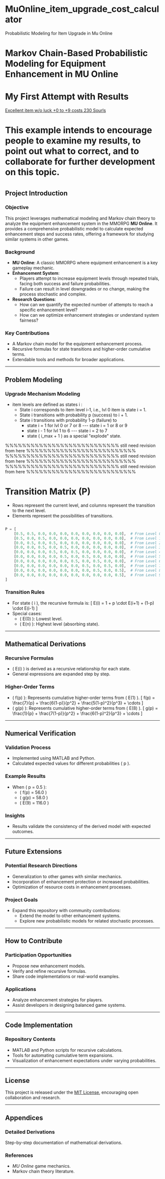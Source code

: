 # MuOnline_item_upgrade_cost_calculator
Probabilistic Modeling for Item Upgrade in Mu Online
# Markov Chain-Based Probabilistic Modeling for Equipment Enhancement in MU Online

# My First Attempt with Results
[Excellent item w/o luck +0 to +9 costs 230 Sourls](Exemplary_Analysis&Calculation.md)
#
# This example intends to encourage people to examine my results, to point out what to correct, and to collaborate for further development on this topic. 
# 
## Project Introduction
### Objective
This project leverages mathematical modeling and Markov chain theory to analyze the equipment enhancement system in the MMORPG **MU Online**. It provides a comprehensive probabilistic model to calculate expected enhancement steps and success rates, offering a framework for studying similar systems in other games.

### Background
- **MU Online**: A classic MMORPG where equipment enhancement is a key gameplay mechanic.
- **Enhancement System**:
  - Players attempt to increase equipment levels through repeated trials, facing both success and failure probabilities.
  - Failure can result in level downgrades or no change, making the process stochastic and complex.
- **Research Questions**:
  - How can we quantify the expected number of attempts to reach a specific enhancement level?
  - How can we optimize enhancement strategies or understand system fairness?

### Key Contributions
- A Markov chain model for the equipment enhancement process.
- Recursive formulas for state transitions and higher-order cumulative terms.
- Extendable tools and methods for broader applications.

---

## Problem Modeling
### Upgrade Mechanism Modeling
- item levels are defined as states i :
  - State i corresponds to item level i-1, i.e., lvl 0 item is state i = 1.
  - State i transitions with probability p (success) to i + 1.
  - State i transitions with probability 1-p (failure) to 
      - state i = 1 for lvl 0 or 7 or 8 --- state i = 1 or 8 or 9
      - state i - 1 for lvl 1 to 6 --- state i = 2 to 7
      - state ( i_max + 1 ) as a special "explode" state.


        
%%%%%%%%%%%%%%%%%%%%%%%%%%% still need revision from here %%%%%%%%%%%%%%%%%%%%%%%%%%
%%%%%%%%%%%%%%%%%%%%%%%%%%% still need revision from here %%%%%%%%%%%%%%%%%%%%%%%%%%
%%%%%%%%%%%%%%%%%%%%%%%%%%% still need revision from here %%%%%%%%%%%%%%%%%%%%%%%%%%

# Transition Matrix (P)
  - Rows represent the current level, and columns represent the transition to the next level.
  - Elements represent the possibilities of transitions.
```python

P = [
    [0.5, 0.5, 0.0, 0.0, 0.0, 0.0, 0.0, 0.0, 0.0, 0.0],  # From Level 0
    [0.5, 0.0, 0.5, 0.0, 0.0, 0.0, 0.0, 0.0, 0.0, 0.0],  # From Level 1
    [0.0, 0.5, 0.0, 0.5, 0.0, 0.0, 0.0, 0.0, 0.0, 0.0],  # From Level 2
    [0.0, 0.0, 0.5, 0.0, 0.5, 0.0, 0.0, 0.0, 0.0, 0.0],  # From Level 3
    [0.0, 0.0, 0.0, 0.5, 0.0, 0.5, 0.0, 0.0, 0.0, 0.0],  # From Level 4
    [0.0, 0.0, 0.0, 0.0, 0.5, 0.0, 0.5, 0.0, 0.0, 0.0],  # From Level 5
    [0.0, 0.0, 0.0, 0.0, 0.0, 0.5, 0.0, 0.5, 0.0, 0.0],  # From Level 6
    [0.0, 0.0, 0.0, 0.0, 0.0, 0.0, 0.5, 0.0, 0.5, 0.0],  # From Level 7
    [0.0, 0.0, 0.0, 0.0, 0.0, 0.0, 0.0, 0.5, 0.0, 0.5],  # From Level 8
    [0.0, 0.0, 0.0, 0.0, 0.0, 0.0, 0.0, 0.0, 0.0, 0.5],  # From Level 9 Absorbing State
]
```

### Transition Rules
- For state \( i \), the recursive formula is:
  \[
  E(i) = 1 + p \cdot E(i+1) + (1-p) \cdot E(i-1)
  \]
- Special cases:
  - \( E(0) \): Lowest level.
  - \( E(n) \): Highest level (absorbing state).

---

## Mathematical Derivations
### Recursive Formulas
- \( E(i) \) is derived as a recursive relationship for each state.
- General expressions are expanded step by step.

### Higher-Order Terms
- \( f(p) \): Represents cumulative higher-order terms from \( E(1) \).
  \[
  f(p) = \frac{7}{p} + \frac{6(1-p)}{p^2} + \frac{5(1-p)^2}{p^3} + \cdots
  \]
- \( g(p) \): Represents cumulative higher-order terms from \( E(8) \).
  \[
  g(p) = \frac{1}{p} + \frac{7(1-p)}{p^2} + \frac{6(1-p)^2}{p^3} + \cdots
  \]

---

## Numerical Verification
### Validation Process
- Implemented using MATLAB and Python.
- Calculated expected values for different probabilities \( p \).

### Example Results
- When \( p = 0.5 \):
  - \( f(p) = 56.0 \)
  - \( g(p) = 58.0 \)
  - \( E(9) = 116.0 \)

### Insights
- Results validate the consistency of the derived model with expected outcomes.

---

## Future Extensions
### Potential Research Directions
- Generalization to other games with similar mechanics.
- Incorporation of enhancement protection or increased probabilities.
- Optimization of resource costs in enhancement processes.

### Project Goals
- Expand this repository with community contributions:
  - Extend the model to other enhancement systems.
  - Explore new probabilistic models for related stochastic processes.

---

## How to Contribute
### Participation Opportunities
- Propose new enhancement models.
- Verify and refine recursive formulas.
- Share code implementations or real-world examples.

### Applications
- Analyze enhancement strategies for players.
- Assist developers in designing balanced game systems.

---

## Code Implementation
### Repository Contents
- MATLAB and Python scripts for recursive calculations.
- Tools for automating cumulative term expansions.
- Visualization of enhancement expectations under varying probabilities.

---

## License
This project is released under the [MIT License](https://opensource.org/licenses/MIT), encouraging open collaboration and research.

---

## Appendices
### Detailed Derivations
Step-by-step documentation of mathematical derivations.

### References
- *MU Online* game mechanics.
- Markov chain theory literature.
